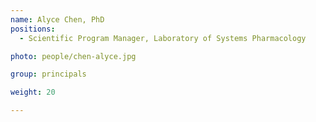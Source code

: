 ```yaml
---
name: Alyce Chen, PhD
positions:
  - Scientific Program Manager, Laboratory of Systems Pharmacology

photo: people/chen-alyce.jpg

group: principals

weight: 20

---
```

